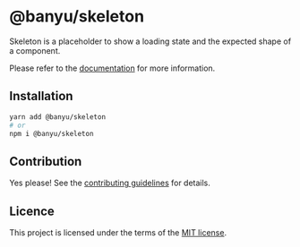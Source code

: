 # @banyu/skeleton

Skeleton is a placeholder to show a loading state and the expected shape of a component.

Please refer to the [documentation](#) for more information.

## Installation

```sh
yarn add @banyu/skeleton
# or
npm i @banyu/skeleton
```

## Contribution

Yes please! See the
[contributing guidelines](https://github.com/Atnic/banyu/blob/master/CONTRIBUTING.md)
for details.

## Licence

This project is licensed under the terms of the
[MIT license](https://github.com/Atnic/banyu/blob/master/LICENSE).
